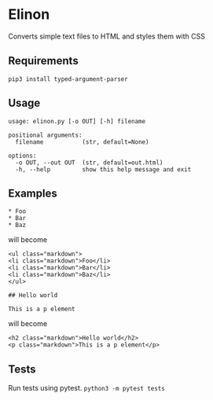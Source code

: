 # Elinon

Converts simple text files to HTML and styles them with CSS

## Requirements
`pip3 install typed-argument-parser`

## Usage

```
usage: elinon.py [-o OUT] [-h] filename

positional arguments:
  filename           (str, default=None)

options:
  -o OUT, --out OUT  (str, default=out.html)
  -h, --help         show this help message and exit
```

## Examples

```
* Foo
* Bar
* Baz
```
will become
```
<ul class="markdown">
<li class="markdown">Foo</li>
<li class="markdown">Bar</li>
<li class="markdown">Baz</li>
</ul>
```

```
## Hello world

This is a p element
```
will become
```
<h2 class="markdown">Hello world</h2>
<p class="markdown">This is a p element</p>
```

## Tests

Run tests using pytest. `python3 -m pytest tests`
